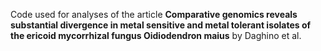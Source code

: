 Code used for analyses of the article **Comparative genomics reveals substantial divergence in metal sensitive and metal tolerant isolates of the ericoid mycorrhizal fungus Oidiodendron maius** by Daghino et al.
